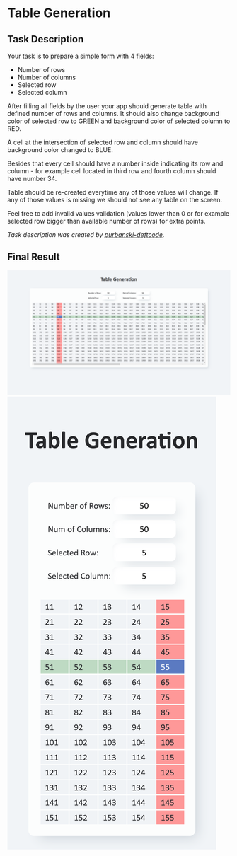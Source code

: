 # Table Generation

## Task Description

Your task is to prepare a simple form with 4 fields:
- Number of rows
- Number of columns
- Selected row
- Selected column

After filling all fields by the user your app should generate table with defined
number of rows and columns. It should also change background color of selected row to GREEN and 
background color of selected column to RED.

A cell at the intersection of selected row and column should have background color changed to BLUE.

Besides that every cell should have a number inside indicating its row and column - for example cell 
located in third row and fourth column should have number 34.

Table should be re-created everytime any of those values will change. If any of those values is missing we
should not see any table on the screen.

Feel free to add invalid values validation (values lower than 0 or for example selected row bigger than
available number of rows) for extra points.

*Task description was created by [purbanski-deftcode](https://github.com/purbanski-deftcode).*

## Final Result

![](table-generation-1.png)
![](table-generation-2.png)